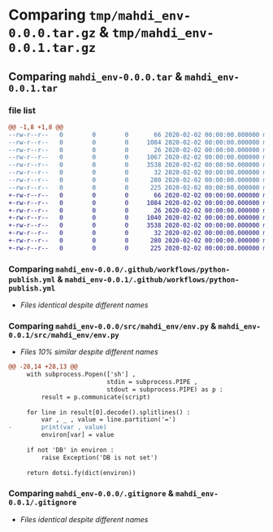 # Comparing `tmp/mahdi_env-0.0.0.tar.gz` & `tmp/mahdi_env-0.0.1.tar.gz`

## Comparing `mahdi_env-0.0.0.tar` & `mahdi_env-0.0.1.tar`

### file list

```diff
@@ -1,8 +1,8 @@
--rw-r--r--   0        0        0       66 2020-02-02 00:00:00.000000 mahdi_env-0.0.0/.gitattributes
--rw-r--r--   0        0        0     1084 2020-02-02 00:00:00.000000 mahdi_env-0.0.0/.github/workflows/python-publish.yml
--rw-r--r--   0        0        0       26 2020-02-02 00:00:00.000000 mahdi_env-0.0.0/src/mahdi_env/__init__.py
--rw-r--r--   0        0        0     1067 2020-02-02 00:00:00.000000 mahdi_env-0.0.0/src/mahdi_env/env.py
--rw-r--r--   0        0        0     3538 2020-02-02 00:00:00.000000 mahdi_env-0.0.0/.gitignore
--rw-r--r--   0        0        0       32 2020-02-02 00:00:00.000000 mahdi_env-0.0.0/README.md
--rw-r--r--   0        0        0      280 2020-02-02 00:00:00.000000 mahdi_env-0.0.0/pyproject.toml
--rw-r--r--   0        0        0      225 2020-02-02 00:00:00.000000 mahdi_env-0.0.0/PKG-INFO
+-rw-r--r--   0        0        0       66 2020-02-02 00:00:00.000000 mahdi_env-0.0.1/.gitattributes
+-rw-r--r--   0        0        0     1084 2020-02-02 00:00:00.000000 mahdi_env-0.0.1/.github/workflows/python-publish.yml
+-rw-r--r--   0        0        0       26 2020-02-02 00:00:00.000000 mahdi_env-0.0.1/src/mahdi_env/__init__.py
+-rw-r--r--   0        0        0     1040 2020-02-02 00:00:00.000000 mahdi_env-0.0.1/src/mahdi_env/env.py
+-rw-r--r--   0        0        0     3538 2020-02-02 00:00:00.000000 mahdi_env-0.0.1/.gitignore
+-rw-r--r--   0        0        0       32 2020-02-02 00:00:00.000000 mahdi_env-0.0.1/README.md
+-rw-r--r--   0        0        0      280 2020-02-02 00:00:00.000000 mahdi_env-0.0.1/pyproject.toml
+-rw-r--r--   0        0        0      225 2020-02-02 00:00:00.000000 mahdi_env-0.0.1/PKG-INFO
```

### Comparing `mahdi_env-0.0.0/.github/workflows/python-publish.yml` & `mahdi_env-0.0.1/.github/workflows/python-publish.yml`

 * *Files identical despite different names*

### Comparing `mahdi_env-0.0.0/src/mahdi_env/env.py` & `mahdi_env-0.0.1/src/mahdi_env/env.py`

 * *Files 10% similar despite different names*

```diff
@@ -28,14 +28,13 @@
     with subprocess.Popen(['sh'] ,
                           stdin = subprocess.PIPE ,
                           stdout = subprocess.PIPE) as p :
         result = p.communicate(script)
 
     for line in result[0].decode().splitlines() :
         var , _ , value = line.partition('=')
-        print(var , value)
         environ[var] = value
 
     if not 'DB' in environ :
         raise Exception('DB is not set')
 
     return dotsi.fy(dict(environ))
```

### Comparing `mahdi_env-0.0.0/.gitignore` & `mahdi_env-0.0.1/.gitignore`

 * *Files identical despite different names*

